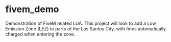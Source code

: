 # fivem_demo
Demonstration of FiveM related LUA. This project will look to add a Low Emission Zone (LEZ) to parts of the Los Santos City, with fines automatically charged when entering the zone.

